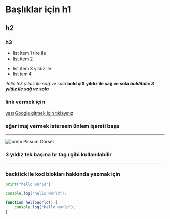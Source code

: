 # Başlıklar için h1
## h2
### h3

- list  item 1 tire ile
- list item 2

* list item 3 yıldız ile
* list iem 4

*italic tek yıldız ile sağ ve sola*
**bold çift yıldız ile sağ ve sola**
***bolditalic 3 yıldız ile sağ ve sola*** 

### link vermek için
[yazı](url)
[Google gitmek için tıklayınız](http://google.com)

### eğer imaj vermek istersem ünlem işareti başa
-----------------------------------

![lorem Picsum Görsel](https://picsum.photos/200/300)

### 3 yıldız tek başına hr tag ı gibi kullanılabilir

*** 
### backtick ile kod blokları hakkında yazmak için

```python
print("hello world")
```
```javascript
console.log("hello world");

function helloWorld() {
    console.log("hello world");
}
```